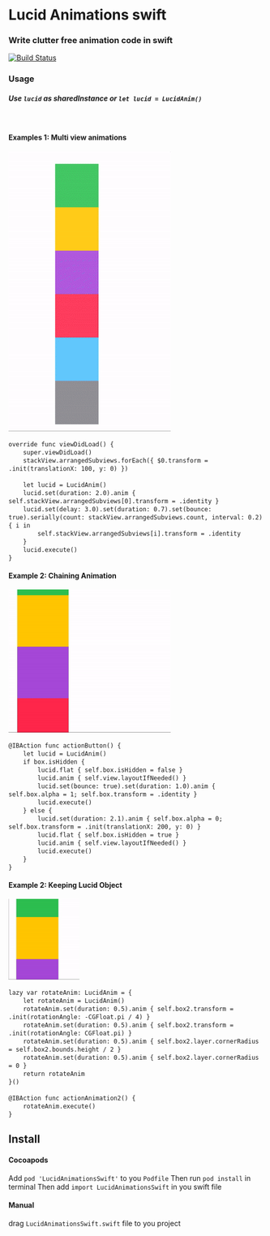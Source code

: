 
# Lucid Animations swift

### Write clutter free animation code in swift
[![Build Status](https://www.travis-ci.com/chanonly123/Lucid-Animations.svg?branch=main)](https://www.travis-ci.com/chanonly123/Lucid-Animations)
### Usage
##### Use `lucid` as sharedInstance or `let lucid = LucidAnim()`  
&nbsp;
#### Examples 1: Multi view animations

![alt tag](https://github.com/chanonly123/Lucid-Animations/raw/main/demo2.gif)

```
override func viewDidLoad() {
    super.viewDidLoad()
    stackView.arrangedSubviews.forEach({ $0.transform = .init(translationX: 100, y: 0) })
    
    let lucid = LucidAnim()
    lucid.set(duration: 2.0).anim { self.stackView.arrangedSubviews[0].transform = .identity }
    lucid.set(delay: 3.0).set(duration: 0.7).set(bounce: true).serially(count: stackView.arrangedSubviews.count, interval: 0.2) { i in
        self.stackView.arrangedSubviews[i].transform = .identity
    }
    lucid.execute()
}
```

#### Example 2: Chaining Animation
![alt tag](https://github.com/chanonly123/Lucid-Animations/raw/main/demo1.gif)
```
@IBAction func actionButton() {
    let lucid = LucidAnim()
    if box.isHidden {
        lucid.flat { self.box.isHidden = false }
        lucid.anim { self.view.layoutIfNeeded() }
        lucid.set(bounce: true).set(duration: 1.0).anim { self.box.alpha = 1; self.box.transform = .identity }
        lucid.execute()
    } else {
        lucid.set(duration: 2.1).anim { self.box.alpha = 0; self.box.transform = .init(translationX: 200, y: 0) }
        lucid.flat { self.box.isHidden = true }
        lucid.anim { self.view.layoutIfNeeded() }
        lucid.execute()
    }
}
```

#### Example 2: Keeping Lucid Object 

![alt tag](https://github.com/chanonly123/Lucid-Animations/raw/main/demo3.gif)

```
lazy var rotateAnim: LucidAnim = {
    let rotateAnim = LucidAnim()
    rotateAnim.set(duration: 0.5).anim { self.box2.transform = .init(rotationAngle: -CGFloat.pi / 4) }
    rotateAnim.set(duration: 0.5).anim { self.box2.transform = .init(rotationAngle: CGFloat.pi) }
    rotateAnim.set(duration: 0.5).anim { self.box2.layer.cornerRadius = self.box2.bounds.height / 2 }
    rotateAnim.set(duration: 0.5).anim { self.box2.layer.cornerRadius = 0 }
    return rotateAnim
}()

@IBAction func actionAnimation2() {
    rotateAnim.execute()
}
```

## Install

#### Cocoapods

Add `pod 'LucidAnimationsSwift'` to you `Podfile`
Then run `pod install` in terminal
Then add `import LucidAnimationsSwift` in you swift file

#### Manual

drag `LucidAnimationsSwift.swift` file to you project
